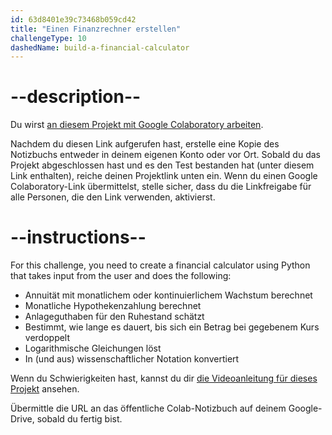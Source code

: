 ```yaml
---
id: 63d8401e39c73468b059cd42
title: "Einen Finanzrechner erstellen"
challengeType: 10
dashedName: build-a-financial-calculator
---
```


# --description--

Du wirst <a href="https://colab.research.google.com/drive/1zUAVAkwyjat4Z-8nfrajM1ut9UcO18We?usp=sharing" target="_blank" rel="noopener noreferrer nofollow">an diesem Projekt mit Google Colaboratory arbeiten</a>.

Nachdem du diesen Link aufgerufen hast, erstelle eine Kopie des Notizbuchs entweder in deinem eigenen Konto oder vor Ort. Sobald du das Projekt abgeschlossen hast und es den Test bestanden hat (unter diesem Link enthalten), reiche deinen Projektlink unten ein. Wenn du einen Google Colaboratory-Link übermittelst, stelle sicher, dass du die Linkfreigabe für alle Personen, die den Link verwenden, aktivierst.

# --instructions--

For this challenge, you need to create a financial calculator using Python that takes input from the user and does the following:

- Annuität mit monatlichem oder kontinuierlichem Wachstum berechnet
- Monatliche Hypothekenzahlung berechnet
- Anlageguthaben für den Ruhestand schätzt
- Bestimmt, wie lange es dauert, bis sich ein Betrag bei gegebenem Kurs verdoppelt
- Logarithmische Gleichungen löst
- In (und aus) wissenschaftlicher Notation konvertiert

Wenn du Schwierigkeiten hast, kannst du dir <a href="https://www.youtube.com/embed/c2AhGd6srJ0" target="_blank" rel="noopener noreferrer nofollow">die Videoanleitung für dieses Projekt</a> ansehen.

Übermittle die URL an das öffentliche Colab-Notizbuch auf deinem Google-Drive, sobald du fertig bist.

